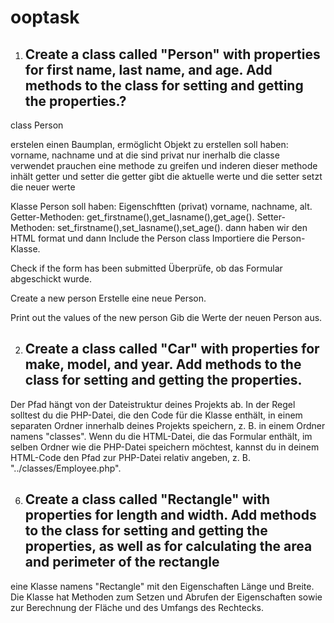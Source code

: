 # ooptask

1. ## Create a class called "Person" with properties for first name, last name, and age. Add methods to the class for setting and getting the properties.?

class Person

erstelen einen Baumplan, ermöglicht Objekt zu erstellen 
soll haben: vorname, nachname und at die sind privat nur inerhalb die classe verwendet 
prauchen eine methode zu greifen und inderen dieser methode inhält getter und setter 
die getter gibt die aktuelle werte und die setter setzt die neuer werte

Klasse Person soll haben:
Eigenschftten (privat) vorname, nachname, alt.
Getter-Methoden: get_firstname(),get_lasname(),get_age().
Setter-Methoden: set_firstname(),set_lasname(),set_age().
dann haben wir den HTML format 
und dann 
Include the Person class
Importiere die Person-Klasse.

Check if the form has been submitted
Überprüfe, ob das Formular abgeschickt wurde.

Create a new person
Erstelle eine neue Person.

Print out the values of the new person
Gib die Werte der neuen Person aus.


2. ## Create a class called "Car" with properties for make, model, and year. Add methods to the class for setting and getting the properties.


Der Pfad hängt von der Dateistruktur deines Projekts ab. In der Regel solltest du die PHP-Datei, die den Code für die Klasse enthält, in einem separaten Ordner innerhalb deines Projekts speichern, z. B. in einem Ordner namens "classes". Wenn du die HTML-Datei, die das Formular enthält, im selben Ordner wie die PHP-Datei speichern möchtest, kannst du in deinem HTML-Code den Pfad zur PHP-Datei relativ angeben, z. B. "../classes/Employee.php".



6. ## Create a class called "Rectangle" with properties for length and width. Add methods to the class for setting and getting the properties, as well as for calculating the area and perimeter of the rectangle

eine Klasse namens "Rectangle" mit den Eigenschaften Länge und Breite. Die Klasse hat Methoden zum Setzen und Abrufen der Eigenschaften sowie zur Berechnung der Fläche und des Umfangs des Rechtecks.